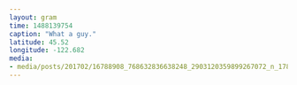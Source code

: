 ```yaml
---
layout: gram
time: 1488139754
caption: "What a guy."
latitude: 45.52
longitude: -122.682
media:
- media/posts/201702/16788908_768632836638248_2903120359899267072_n_17862422074119668.jpg
---
```

